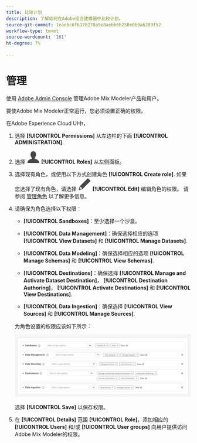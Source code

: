 ```yaml
---
title: 比较计划
description: 了解如何在Adobe组合建模器中比较计划。
source-git-commit: 1eaebc6f6178270a9e8aebb6b250e0b0a6289f52
workflow-type: tm+mt
source-wordcount: '161'
ht-degree: 7%

---
```



# 管理

使用 [Adobe Admin Console](https://helpx.adobe.com/cn/enterprise/using/admin-console.html) 管理Adobe Mix Modeler产品和用户。

要使Adobe Mix Modeler正常运行，您必须设置正确的权限。

在Adobe Experience Cloud UI中，

1. 选择 **[!UICONTROL Permissions]** 从左边栏的下面 **[!UICONTROL ADMINISTRATION]**.

1. 选择 ![人员](assets/icons/User.svg) **[!UICONTROL Roles]** 从左侧面板。

1. 选择现有角色，或使用以下方式创建角色 **[!UICONTROL Create role]**. 如果您选择了现有角色，请选择 ![编辑](assets/icons/Edit.svg) **[!UICONTROL Edit]** 编辑角色的权限。 请参阅 [管理角色](https://helpx.adobe.com/cn/enterprise/using/admin-console.html) 以了解更多信息。

1. 请确保为角色选择以下权限：

   * **[!UICONTROL Sandboxes]**：至少选择一个沙盒。

   * **[!UICONTROL Data Management]**：确保选择相应的选项 **[!UICONTROL View Datasets]** 和 **[!UICONTROL Manage Datasets]**.

   * **[!UICONTROL Data Modeling]**：确保选择相应的选项 **[!UICONTROL Manage Schemas]** 和 **[!UICONTROL View Schemas]**.

   * **[!UICONTROL Destinations]**：确保选择 **[!UICONTROL Manage and Activate Dataset Destination]**， **[!UICONTROL Destination Authoring]**， **[!UICONTROL Activate Destinations]** 和 **[!UICONTROL View Destinations]**.

   * **[!UICONTROL Data Ingestion]**：确保选择 **[!UICONTROL View Sources]** 和 **[!UICONTROL Manage Sources]**.

   为角色设置的权限应该如下所示：

   ![Permissions](assets/permissions.png)

   选择 **[!UICONTROL Save]** 以保存权限。

1. 在 **[!UICONTROL Details]** 范围 **[!UICONTROL Role]**，添加相应的 **[!UICONTROL Users]** 和/或 **[!UICONTROL User groups]** 向用户提供访问Adobe Mix Modeler的权限。
